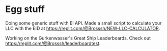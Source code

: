 # Egg stuff

Doing some generic stuff with EI API. Made a small script to calculate your LLC with the EID at https://replit.com/@Brosssh/NEW-LLC-CALCULATOR.

Working on the Gurkenwasser's Great Ship Leaderboards. Check out https://replit.com/@Brosssh/leaderboardtest.
